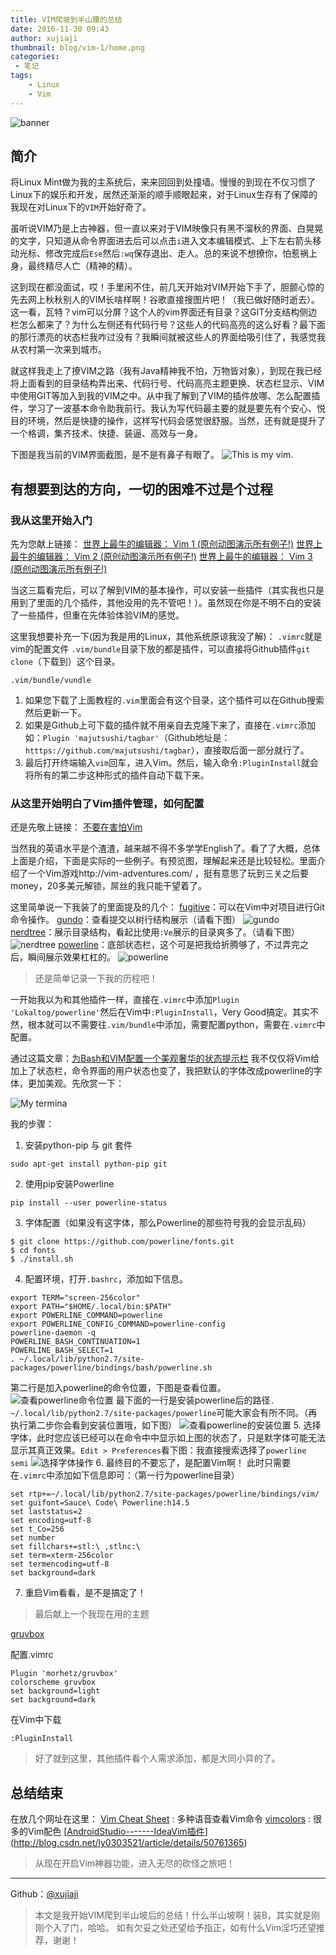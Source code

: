 ```yaml
---
title: VIM爬坡到半山腰的总结
date: 2016-11-30 09:43
author: xujiaji
thumbnail: blog/vim-1/home.png
categories:
 - 笔记
tags:
    - Linux
    - Vim
---
```

![banner](blog/vim-1/banner.png)

## 简介
将Linux Mint做为我的主系统后，来来回回到处撞墙。慢慢的到现在不仅习惯了Linux下的娱乐和开发，居然还渐渐的顺手顺眼起来，对于Linux生存有了保障的我现在对Linux下的`VIM`开始好奇了。

虽听说VIM乃是上古神器，但一直以来对于VIM映像只有黑不溜秋的界面、白晃晃的文字，只知道从命令界面进去后可以点击`i`进入文本编辑模式、上下左右箭头移动光标、修改完成后`Ese`然后`:wq`保存退出、走人。总的来说不想撩你，怕惹祸上身，最终精尽人亡（精神的精）。

这到现在都没面试，哎！手里闲不住，前几天开始对VIM开始下手了，胆颤心惊的先去网上秋秋别人的VIM长啥样啊！谷歌直接搜图片吧！（我已做好随时逝去）。这一看，瓦特？vim可以分屏？这个人的vim界面还有目录？这GIT分支结构侧边栏怎么都来了？为什么左侧还有代码行号？这些人的代码高亮的这么好看？最下面的那行漂亮的状态栏我咋过没有？我瞬间就被这些人的界面给吸引住了，我感觉我从农村第一次来到城市。

就这样我走上了撩VIM之路（我有Java精神我不怕，万物皆对象），到现在我已经将上面看到的目录结构弄出来、代码行号、代码高亮主题更换、状态栏显示、VIM中使用GIT等加入到我的VIM之中。从中我了解到了VIM的插件放哪、怎么配置插件，学习了一波基本命令助我前行。我认为写代码最主要的就是要先有个安心、悦目的环境，然后是快捷的操作，这样写代码会感觉很舒服。当然，还有就是提升了一个格调，集齐技术、快捷、装逼、高效与一身。

下图是我当前的VIM界面截图，是不是有鼻子有眼了。
![This is my vim.](blog/vim-1/my-vim.png)

## 有想要到达的方向，一切的困难不过是个过程

### 我从这里开始入门
先为您献上链接：
[世界上最牛的编辑器： Vim 1 (原创动图演示所有例子!)](http://www.imooc.com/article/13269)
[世界上最牛的编辑器： Vim 2 (原创动图演示所有例子!)](http://www.imooc.com/article/13272)
[世界上最牛的编辑器： Vim 3 (原创动图演示所有例子!)](http://www.imooc.com/article/13275)

当这三篇看完后，可以了解到VIM的基本操作，可以安装一些插件（其实我也只是用到了里面的几个插件，其他没用的先不管吧！）。虽然现在你是不明不白的安装了一些插件，但重在先体验体验VIM的感觉。

这里我想要补充一下(因为我是用的Linux，其他系统原谅我没了解)：
`.vimrc`就是vim的配置文件
`.vim/bundle`目录下放的都是插件，可以直接将Github插件`git clone`（下载到）这个目录。

`.vim/bundle/vundle`
1. 如果您下载了上面教程的`.vim`里面会有这个目录，这个插件可以在Github搜索然后更新一下。
2. 如果是Github上可下载的插件就不用亲自去克隆下来了，直接在`.vimrc`添加如：`Plugin 'majutsushi/tagbar'`（Github地址是：`htttps://github.com/majutsushi/tagbar`），直接取后面一部分就行了。
3. 最后打开终端输入`vim`回车，进入Vim。然后，输入命令`:PluginInstall`就会将所有的第二步这种形式的插件自动下载下来。

### 从这里开始明白了Vim插件管理，如何配置
还是先敬上链接：
[不要在害怕Vim](http://bhilburn.org/stop-being-scared-of-vim/)

当然我的英语水平是个渣渣，越来越不得不多学学English了。看了了大概，总体上面是介绍，下面是实际的一些例子。有预览图，理解起来还是比较轻松。里面介绍了一个Vim游戏http://vim-adventures.com/ ，挺有意思了玩到三关之后要money，20多美元解锁，屌丝的我只能干望着了。

这里简单说一下我装了的里面提及的几个：
[fugitive](https://github.com/tpope/vim-fugitive)：可以在Vim中对项目进行Git命令操作。
[gundo](https://github.com/sjl/gundo.vim)：查看提交以树行结构展示（请看下图）
![gundo](blog/vim-1/gundo.jpg)
[nerdtree](https://github.com/scrooloose/nerdtree)：展示目录结构，看起比使用`:Ve`展示的目录爽多了。（请看下图）
![nerdtree](blog/vim-1/nerdtree.png)
[powerline](https://github.com/Lokaltog/powerline)：底部状态栏，这个可是把我给折腾够了，不过弄完之后，瞬间展示效果杠杠的。
![powerline](blog/vim-1/powerline.png)

>还是简单记录一下我的历程吧！

一开始我以为和其他插件一样，直接在`.vimrc`中添加`Plugin 'Lokaltog/powerline'`然后在Vim中`:PluginInstall`，Very Good搞定。其实不然，根本就可以不需要往`.vim/bundle`中添加，需要配置python，需要在`.vimrc`中配置。

通过这篇文章：[为Bash和VIM配置一个美观奢华的状态提示栏](http://www.hi-linux.com/2016/04/22/%E4%B8%BABash%E5%92%8CVIM%E9%85%8D%E7%BD%AE%E4%B8%80%E4%B8%AA%E7%BE%8E%E8%A7%82%E5%A5%A2%E5%8D%8E%E7%9A%84%E7%8A%B6%E6%80%81%E6%8F%90%E7%A4%BA%E6%A0%8F/)
我不仅仅将Vim给加上了状态栏，命令界面的用户状态也变了，我把默认的字体改成powerline的字体，更加美观。先欣赏一下：

![My termina](blog/vim-1/termina.png)

我的步骤：
1. 安装python-pip 与 git 套件
```
sudo apt-get install python-pip git
```
2. 使用pip安装Powerline
```
pip install --user powerline-status
```
3. 字体配置（如果没有这字体，那么Powerline的那些符号我的会显示乱码）
```
$ git clone https://github.com/powerline/fonts.git
$ cd fonts
$ ./install.sh
```
4. 配置环境，打开`.bashrc`，添加如下信息。
```
export TERM="screen-256color"
export PATH="$HOME/.local/bin:$PATH"
export POWERLINE_COMMAND=powerline
export POWERLINE_CONFIG_COMMAND=powerline-config
powerline-daemon -q
POWERLINE_BASH_CONTINUATION=1
POWERLINE_BASH_SELECT=1
. ~/.local/lib/python2.7/site-packages/powerline/bindings/bash/powerline.sh
```
第二行是加入powerline的命令位置，下图是查看位置。
![查看powerline命令位置](blog/vim-1/powerline-position.png)
最下面的一行是安装powerline后的路径`. ~/.local/lib/python2.7/site-packages/powerline`可能大家会有所不同。（再执行第二步你会看到安装位置哦，如下图）
![查看powerline的安装位置](blog/vim-1/powerline-position2.png)
5. 选择字体，此时您应该已经可以在命令中中显示如上图的状态了，只是默字体可能无法显示其真正效果。`Edit > Preferences`看下图：我直接搜索选择了`powerline semi`
![选择字体操作](blog/vim-1/choose-font.png)
6. 最终目的不要忘了，是配置Vim啊！
此时只需要在`.vimrc`中添加如下信息即可：（第一行为powerline目录）
```
set rtp+=~/.local/lib/python2.7/site-packages/powerline/bindings/vim/
set guifont=Sauce\ Code\ Powerline:h14.5
set laststatus=2
set encoding=utf-8
set t_Co=256
set number
set fillchars+=stl:\ ,stlnc:\
set term=xterm-256color
set termencoding=utf-8
set background=dark
```
7. 重启Vim看看，是不是搞定了！

> 最后献上一个我现在用的主题

[gruvbox](https://github.com/morhetz/gruvbox)

配置.vimrc
```
Plugin 'morhetz/gruvbox'
colorscheme gruvbox
set background=light
set background=dark
```
在Vim中下载
```
:PluginInstall
```


> 好了就到这里，其他插件看个人需求添加，都是大同小异的了。

## 总结结束
在放几个网址在这里：
[Vim Cheat Sheet](http://vim.rtorr.com/) : 多种语音查看Vim命令
[vimcolors](http://vimcolors.com/) : 很多的Vim配色
[[AndroidStudio-------IdeaVim插件](http://blog.csdn.net/ly0303521/article/details/50761365)](http://blog.csdn.net/ly0303521/article/details/50761365)

> 从现在开启Vim神器功能，进入无尽的砍怪之旅吧！

---

Github：[@xujiaji](https://github.com/xujiaji)
> 本文是我开始VIM爬到半山坡后的总结！什么半山坡啊！装B，其实就是刚刚个入了门，哈哈。
> 如有欠妥之处还望给予指正，如有什么Vim淫巧还望推荐，谢谢！
